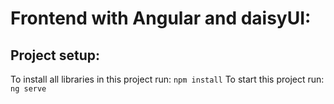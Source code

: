 # Frontend with Angular and daisyUI:

## Project setup: 
To install all libraries in this project run: `npm install`
To start this project run: `ng serve`
